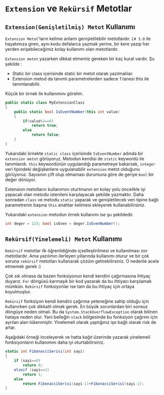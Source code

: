 # **`Extension` ve `Rekürsif` Metotlar**

## **`Extension(Genişletilmiş) Metot` Kullanımı**

`Extension Metot`'ların kelime anlamı genişletilebilir metotlardır. `C# 3.0` ile hayatımıza giren, aynı kodu defalarca yazmak yerine, bir kere yazıp her yerden erişebileceğimiz kolay kullanımı olan metotlardır.

`Extension metot` yazarken dikkat etmemiz gereken bir kaç kural vardır. Şu şekilde :

- Static bir class içerisinde static bir metot olarak yazılmalılar.
- Extension metod da tanımlı parametrelerden sadece 1 tanesi this ile tanımlanabilir.

Küçük bir örnek ile kullanımını görelim.

```csharp
public static class MyExtensionClass
{
    public static bool IsEventNumber(this int value)
    {
        if(value%2==0)
            return true;
        else
            return false;
    }
}
```
Yukarıdaki örnekte `static class` içerisinde `IsEventNumber` adında bir `extension metot` görüyoruz. Metodun kendisi de `static` keywordü ile tanımlandı. `this` keywordünün uygulandığı parametreye bakarsak, `integer` veri tipindeki değişkenlere uygulanabilir `extension` metot olduğunu görüyoruz. Sayısının çift olup olmaması durumuna göre de geriye `bool` bir değer dönüyor.

Extension metotların kullanımını oturtmanın en kolay yolu öncelikle işi yapacak olan metodu istenileni karşılayacak şekilde yazmaktır. Daha sonradan `class` ve metodu `static` yaparak ve genişletilecek veri tipine bağlı parametrenin başına `this` anahtar kelimesi ekleyerek kullanabilirsiniz.

Yukarıdaki `extension` metodun örnek kullanımı ise şu şekildedir.

```csharp
int deger = 123; bool isEven = deger.IsEvenNumber();
```

## **`Rekürsif(Yinelemeli) Metot` Kullanımı**

`Rekürsif` metotlar ilk öğrenildiğinde içselleştirilmesi ve kullanılması zor metotlardır. Ama yazılımın ilerleyen yıllarında kullanımı oturur ve bir çok soruna `rekürsif` metotları kullanarak çözüm getirebilirsiniz. O nedenle acele etmemek gerek :)

Çok sık olmasa da bazen fonksiyonun kendi kendini çağırmasına ihtiyaç duyarız. `For` döngüsü karmaşık bir kod yazarak da bu ihtiyacı karşılamak mümkün. `Rekürsif` fonksiyonlar ise tam da bu ihtiyaç için ortaya koyulmuştur.

`Rekürsif` fonksiyon kendi kendini çağırma yeteneğine sahip olduğu için kullanırken çok dikkatli olmak gerek. En büyük sorunlardan biri sonsuz döngüye neden olmalı. Bu da `System.StackOverflowException` olarak bilinen hataya neden olur. Yani belleğin `stack` bölgesinde bu fonksiyon çağrımı için ayrılan alan tükenmiştir. Yinelemeli olarak yaptığınız işe bağlı olarak risk de artar.

Aşağıdaki örneği inceleyerek ve hatta kağıt üzerinde yazarak yinelemeli fonksiyonların kullanımını daha iyi oturtabilirsiniz.

```csharp
static int FibonacciSerisi(int sayi)
{  
    if (sayi==0)
        return 0;
    elseif (sayi==1)
        return 1;
    else
        return FibonacciSerisi(sayi-1)+FibonacciSerisi(sayi-2);
}
```